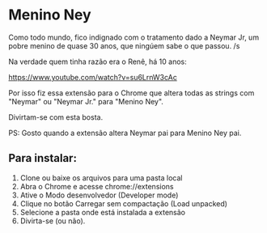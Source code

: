 Menino Ney
==========

Como todo mundo, fico indignado com o tratamento dado a Neymar Jr, um pobre menino de quase 30 anos, que ningúem sabe o que passou. /s

Na verdade quem tinha razão era o Renê, há 10 anos: 

https://www.youtube.com/watch?v=su6LrnW3cAc

Por isso fiz essa extensão para o Chrome que altera todas as strings com "Neymar" ou "Neymar Jr." para "Menino Ney".

Divirtam-se com esta bosta.

PS: Gosto quando a extensão altera Neymar pai para Menino Ney pai.

## Para instalar:

1. Clone ou baixe os arquivos para uma pasta local
2. Abra o Chrome e acesse chrome://extensions
3. Ative o Modo desenvolvedor (Developer mode)
4. Clique no botão Carregar sem compactação (Load unpacked)
5. Selecione a pasta onde está instalada a extensão
6. Divirta-se (ou não).
